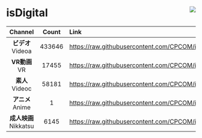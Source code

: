 # isDigital <img align="right" src="https://img.shields.io/github/last-commit/CPCOM/isDigital"/>  
  
| Channel | Count | Link |  
| :-----: | :---: | :--- |  
|**ビデオ**<br />Videoa | 433646 | https://raw.githubusercontent.com/CPCOM/isDigital/main/Videoa.txt |  
|**VR動画**<br />VR | 17455 | https://raw.githubusercontent.com/CPCOM/isDigital/main/VR.txt |  
|**素人**<br />Videoc | 58181 | https://raw.githubusercontent.com/CPCOM/isDigital/main/Videoc.txt |  
|**アニメ**<br />Anime | 1 | https://raw.githubusercontent.com/CPCOM/isDigital/main/Anime.txt |  
|**成人映画**<br />Nikkatsu | 6145 | https://raw.githubusercontent.com/CPCOM/isDigital/main/Nikkatsu.txt |  